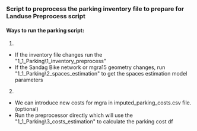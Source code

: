 ### Script to preprocess the parking inventory file to prepare for Landuse Preprocess script

#### Ways to run the parking script:
1. 
 - If the inventory file changes run the "1_1_Parking\1_inventory_preprocess"
 - If the Sandag Bike network or mgra15 geometry changes, run "1_1_Parking\2_spaces_estimation" to get the spaces estimation model parameters

2. 
 - We can introduce new costs for mgra in imputed_parking_costs.csv file. (optional)
 - Run the preprocessor directly which will use the "1_1_Parking\3_costs_estimation" to calculate the parking cost df
 
